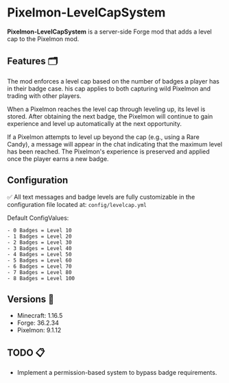 ﻿# Pixelmon-LevelCapSystem

**Pixelmon-LevelCapSystem** is a server-side Forge mod that adds a level cap to the Pixelmon mod.

## Features 🗂️

The mod enforces a level cap based on the number of badges a player has in their badge case. 
his cap applies to both capturing wild Pixelmon and trading with other players.

When a Pixelmon reaches the level cap through leveling up, its level is stored. 
After obtaining the next badge, the Pixelmon will continue to gain experience and level up automatically at the next opportunity.

If a Pixelmon attempts to level up beyond the cap (e.g., using a Rare Candy), a message will appear in the chat indicating that the maximum level has been reached. 
The Pixelmon's experience is preserved and applied once the player earns a new badge.

## Configuration
✅ All text messages and badge levels are fully customizable in the configuration file located at:
`config/levelcap.yml`

Default ConfigValues:

```
- 0 Badges = Level 10
- 1 Badges = Level 20
- 2 Badges = Level 30
- 3 Badges = Level 40
- 4 Badges = Level 50
- 5 Badges = Level 60
- 6 Badges = Level 70
- 7 Badges = Level 80
- 8 Badges = Level 100
```

## Versions 🌌
- Minecraft: 1.16.5
- Forge: 36.2.34
- Pixelmon: 9.1.12


## TODO 📋
- Implement a permission-based system to bypass badge requirements.
